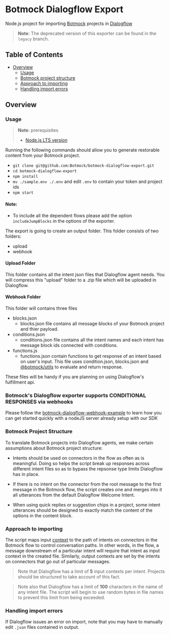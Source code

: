 # Botmock Dialogflow Export

Node.js project for importing [Botmock](https://botmock.com) projects in [Dialogflow](https://console.dialogflow.com/)

> **Note**: The deprecated version of this exporter can be found in the `legacy` branch.

## Table of Contents

* [Overview](#overview)
  * [Usage](#usage)
  * [Botmock project structure](#botmock-project-structure)
  * [Approach to importing](#approach-to-importing)
  * [Handling import errors](#handling-import-errors)

## Overview

### Usage

> **Note**: prerequisites
> - [Node.js LTS version](https://nodejs.org/en/)

Running the following commands should allow you to generate restorable content from your Botmock project.

- `git clone git@github.com:Botmock/botmock-dialogflow-export.git`
- `cd botmock-dialogflow-export`
- `npm install`
- `mv ./sample.env ./.env` and edit `.env` to contain your token and project ids
- `npm start`

#### Note: 
- To include all the dependent flows please add the option `includeJumpBlocks` in the options of the exporter.

The export is going to create an output folder. This folder consists of two folders:

- upload
- webhook

#### Upload Folder
This folder contains all the intent json files that Dialogflow agent needs. You will compress this "upload" folder to a .zip file which will be uploaded in Dialogflow.

#### Webhook Folder
This folder will contains three files

- blocks.json
   - blocks.json file contains all message blocks of your Botmock project and thier payload. 
- conditions.json
  - conditions.json file contains all the intent names and each intent has message block ids connected with conditions.  
- functions.js
  - functions.json contain functions to get response of an intent based on user's input. This file uses condition.json, blocks.json and [@botmock/utils](https://www.npmjs.com/package/@botmock/utils) to evaluate and return response.

These files will be handy if you are planning on using Dialogflow's fulfillment api.


### Botmock's Dialogflow exporter supports CONDITIONAL RESPONSES via webhooks

Please follow the [botmock-dialogflow-webhook-example](https://github.com/Botmock/botmock-dialogflow-webhook-example) to learn how you can get started quickly with a nodeJS server already setup with our SDK

 

### Botmock Project Structure

To translate Botmock projects into Dialogflow agents, we make certain assumptions about Botmock project structure:

- Intents should be used on connectors in the flow as often as is meaningful. Doing so helps the script break
  up responses across different intent files so as to bypass the repsonse type limits Dialogflow
  has in place.

- If there is no intent on the connector from the root message to the first message in the Botmock flow, the
  script creates one and merges into it all utterances from the default Dialogflow Welcome Intent.

- When using quick replies or suggestion chips in a project, some intent utterances should be designed to exactly match the content of the options in the content block.

### Approach to importing

The script maps input [context](https://cloud.google.com/dialogflow/docs/contexts-input-output) to the path of
intents on connectors in the Botmock flow to control conversation paths. In other words, in the flow, a
message downstream of a particular intent will require that intent as input context in the created file.
Similarly, output contexts are set by the intents on connectors that go out of particular messages.

> Note that Dialogflow has a limit of **5** input contexts per intent. Projects should be structured to take account of this fact.

> Note also that Dialogflow has a limit of **100** characters in the name of any intent file. The script will begin to use random bytes in file names to prevent this limit from being exceeded.

### Handling import errors

If Dialogflow issues an error on import, note that you may have to manually edit `.json` files contained in output.
